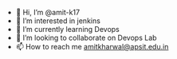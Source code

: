 - 👋 Hi, I’m @amit-k17
- 👀 I’m interested in jenkins
- 🌱 I’m currently learning Devops
- 💞️ I’m looking to collaborate on Devops Lab
- 📫 How to reach me amitkharwal@apsit.edu.in

<!---
amit-k17/amit-k17 is a ✨ special ✨ repository because its `README.md` (this file) appears on your GitHub profile.
You can click the Preview link to take a look at your changes.
--->
